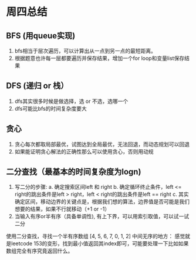 # 周四总结
## BFS (用queue实现)
1. bfs相当于层次遍历，可以计算出从一点到另一点的最短距离。
2. 根据题意也许每一层都要遍历并保存结果，增加一个for loop和变量list保存结果

## DFS (递归 or 栈）
1. dfs其实很多时候是做选择，选 or 不选，选哪一个
2. dfs可能比bfs的时间复杂度要大

## 贪心
1. 贪心每次都取局部最优，试图达到全局最优，无法回退，而动态规划可以回退
2. 如果能证明贪心解法的正确性那么可以使用贪心，否则用动规

## 二分查找（最基本的时间复杂度为logn)
1. 写二分的步骤:
a. 确定搜索区间left 和 right 
b. 确定循环终止条件，left <= right的跳出条件是left > right，left < right的跳出条件是left == right
c. 其实确定区间，移动边界的关键点是，根据我们想的算法，边界值是否可能是我们想要的结果，如果不行就移动（+1 or -1）
2. 当输入有序or半有序（具备单调性), 有上下界，可以用索引取值，可以试一试二分

使用二分查找，寻找一个半有序数组 [4, 5, 6, 7, 0, 1, 2] 中间无序的地方：
感觉就是leetcode 153的变形，找到最小值返回其index即可，可能要处理一下比如如果数组完全有序究竟返回什么。
